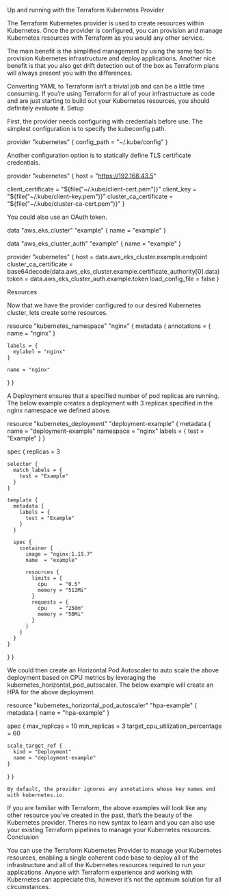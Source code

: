 Up and running with the Terraform Kubernetes Provider

The Terraform Kubernetes provider is used to create resources within Kubernetes. Once the provider is configured, you can provision and manage Kubernetes resources with Terraform as you would any other service.

The main benefit is the simplified management by using the same tool to provision Kubernetes infrastructure and deploy applications. Another nice benefit is that you also get drift detection out of the box as Terraform plans will always present you with the differences.

Converting YAML to Terraform isn’t a trivial job and can be a little time consuming. If you’re using Terraform for all of your infrastructure as code and are just starting to build out your Kubernetes resources, you should definitely evaluate it.
Setup

First, the provider needs configuring with credentials before use. The simplest configuration is to specify the kubeconfig path.

provider "kubernetes" {
config_path = "~/.kube/config"
}

Another configuration option is to statically define TLS certificate credentials.

provider "kubernetes" {
host = "https://192.168.43.5"

client_certificate = "${file("~/.kube/client-cert.pem")}"
  client_key             = "${file("~/.kube/client-key.pem")}"
cluster_ca_certificate = "${file("~/.kube/cluster-ca-cert.pem")}"
}

You could also use an OAuth token.

data "aws_eks_cluster" "example" {
name = "example"
}

data "aws_eks_cluster_auth" "example" {
name = "example"
}

provider "kubernetes" {
host = data.aws_eks_cluster.example.endpoint
cluster_ca_certificate = base64decode(data.aws_eks_cluster.example.certificate_authority[0].data)
token = data.aws_eks_cluster_auth.example.token
load_config_file = false
}

Resources

Now that we have the provider configured to our desired Kubernetes cluster, lets create some resources.

resource "kubernetes_namespace" "nginx" {
metadata {
annotations = {
name = "nginx"
}

    labels = {
      mylabel = "nginx"
    }

    name = "nginx"

}
}

A Deployment ensures that a specified number of pod replicas are running. The below example creates a deployment with 3 replicas specified in the nginx namespace we defined above.

resource "kubernetes_deployment" "deployment-example" {
metadata {
name = "deployment-example"
namespace = "nginx"
labels = {
test = "Example"
}
}

spec {
replicas = 3

    selector {
      match_labels = {
        test = "Example"
      }
    }

    template {
      metadata {
        labels = {
          test = "Example"
        }
      }

      spec {
        container {
          image = "nginx:1.19.7"
          name  = "example"

          resources {
            limits = {
              cpu    = "0.5"
              memory = "512Mi"
            }
            requests = {
              cpu    = "250m"
              memory = "50Mi"
            }
          }
        }
      }
    }

}
}

We could then create an Horizontal Pod Autoscaler to auto scale the above deployment based on CPU metrics by leveraging the kubernetes_horizontal_pod_autoscaler. The below example will create an HPA for the above deployment.

resource "kubernetes_horizontal_pod_autoscaler" "hpa-example" {
metadata {
name = "hpa-example"
}

spec {
max_replicas = 10
min_replicas = 3
target_cpu_utilization_percentage = 60

    scale_target_ref {
      kind = "Deployment"
      name = "deployment-example"
    }

}
}

    By default, the provider ignores any annotations whose key names end with kubernetes.io.

If you are familiar with Terraform, the above examples will look like any other resource you’ve created in the past, that’s the beauty of the Kubernetes provider. Theres no new syntax to learn and you can also use your existing Terraform pipelines to manage your Kubernetes resources.
Conclusion

You can use the Terraform Kubernetes Provider to manage your Kubernetes resources, enabling a single coherent code base to deploy all of the infrastructure and all of the Kubernetes resources required to run your applications. Anyone with Terraform experience and working with Kubernetes can appreciate this, however it’s not the optimum solution for all circumstances.
